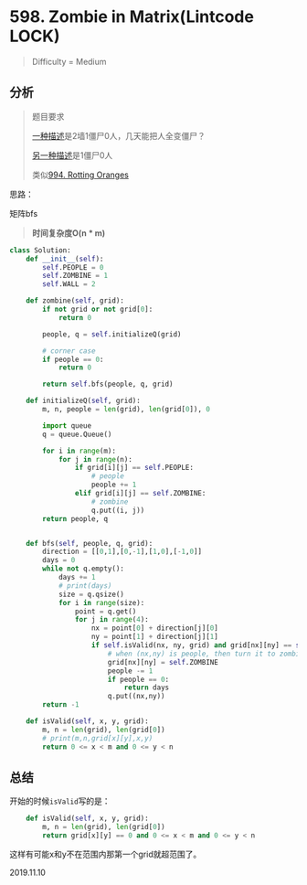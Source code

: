 # 598. Zombie in Matrix(Lintcode LOCK)
> Difficulty = Medium

## 分析

> 题目要求
> 
> [一种描述](https://yeqiuquan.blogspot.com/2017/03/lintcode-598-zombie-in-matrix.html)是2墙1僵尸0人，几天能把人全变僵尸？
>
> [另一种描述](https://leetcode.com/discuss/interview-question/411357/)是1僵尸0人
>
> 类似[994. Rotting Oranges](https://leetcode.com/problems/rotting-oranges/)

思路：

矩阵bfs

> **时间复杂度O(n * m)**

```python
class Solution:
    def __init__(self):
        self.PEOPLE = 0
        self.ZOMBINE = 1
        self.WALL = 2

    def zombine(self, grid):
        if not grid or not grid[0]:
            return 0

        people, q = self.initializeQ(grid)

        # corner case
        if people == 0:
            return 0

        return self.bfs(people, q, grid)

    def initializeQ(self, grid):
        m, n, people = len(grid), len(grid[0]), 0

        import queue
        q = queue.Queue()

        for i in range(m):
            for j in range(n):
                if grid[i][j] == self.PEOPLE:
                    # people
                    people += 1
                elif grid[i][j] == self.ZOMBINE:
                    # zombine
                    q.put((i, j))
        return people, q


    def bfs(self, people, q, grid):
        direction = [[0,1],[0,-1],[1,0],[-1,0]]
        days = 0
        while not q.empty():
            days += 1
            # print(days)
            size = q.qsize()
            for i in range(size):
                point = q.get()
                for j in range(4):
                    nx = point[0] + direction[j][0]
                    ny = point[1] + direction[j][1]
                    if self.isValid(nx, ny, grid) and grid[nx][ny] == self.PEOPLE:
                        # when (nx,ny) is people, then turn it to zombine
                        grid[nx][ny] = self.ZOMBINE
                        people -= 1
                        if people == 0:
                            return days
                        q.put((nx,ny))
        return -1

    def isValid(self, x, y, grid):
        m, n = len(grid), len(grid[0])
        # print(m,n,grid[x][y],x,y)
        return 0 <= x < m and 0 <= y < n
```

## 总结

开始的时候`isValid`写的是：
```python
    def isValid(self, x, y, grid):
        m, n = len(grid), len(grid[0])
        return grid[x][y] == 0 and 0 <= x < m and 0 <= y < n
```

这样有可能x和y不在范围内那第一个grid就超范围了。


2019.11.10